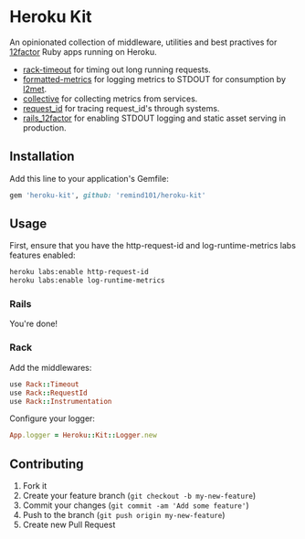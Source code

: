 # Heroku Kit

An opinionated collection of middleware, utilities and best practives for
[12factor](http://12factor.net) Ruby apps running on Heroku.

* [rack-timeout](https://github.com/kch/rack-timeout) for timing out long
  running requests.
* [formatted-metrics](https://github.com/remind101/formatted-metrics) for logging metrics to STDOUT
  for consumption by [l2met](https://github.com/ryandotsmith/l2met).
* [collective](https://github.com/remind101/collective) for collecting metrics from services.
* [request\_id](https://github.com/remind101/request_id) for tracing request\_id's through systems.
* [rails\_12factor](https://github.com/remind101/rails_12factor) for enabling
  STDOUT logging and static asset serving in production.

## Installation

Add this line to your application's Gemfile:

```ruby
gem 'heroku-kit', github: 'remind101/heroku-kit'
```

## Usage

First, ensure that you have the http-request-id and log-runtime-metrics labs
features enabled:

```bash
heroku labs:enable http-request-id
heroku labs:enable log-runtime-metrics
```

### Rails

You're done!

### Rack

Add the middlewares:

```ruby
use Rack::Timeout
use Rack::RequestId
use Rack::Instrumentation
```

Configure your logger:

```ruby
App.logger = Heroku::Kit::Logger.new
```

## Contributing

1. Fork it
2. Create your feature branch (`git checkout -b my-new-feature`)
3. Commit your changes (`git commit -am 'Add some feature'`)
4. Push to the branch (`git push origin my-new-feature`)
5. Create new Pull Request
